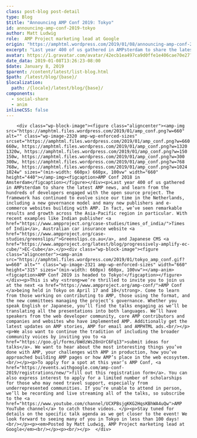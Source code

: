 ```yaml
---
class: post-blog post-detail
type: Blog
$title: "Announcing AMP Conf 2019: Tokyo"
id: announcing-amp-conf-2019-tokyo
author: Matt Ludwig
role:  AMP Project marketing lead at Google
origin: "https://amphtml.wordpress.com/2019/01/08/announcing-amp-conf-2019-tokyo/amp/"
excerpt: "Last year 400 of us gathered in AMPsterdam to share the latest AMP news, and learn from the hundreds of developers engaged with the open source project. The framework has continued to evolve since our time in the Netherlands, including a new governance model and many new publishers and e-commerce websites building with AMP. In [&#8230;]"
avatar: https://1.gravatar.com/avatar/42ecb1ea497ca9d0ffe1e406cae70e27?s=96&d=identicon&r=G
date_data: 2019-01-08T13:26:23-08:00
$date: January 8, 2019
$parent: /content/latest/list-blog.html
$path: /latest/blog/{base}/
$localization:
  path: /{locale}/latest/blog/{base}/
components:
  - social-share
  - anim
inlineCSS: false
---
```


<div class="amp-wp-article-content">

		<div class="wp-block-image"><figure class="aligncenter"><amp-img src="https://amphtml.files.wordpress.com/2019/01/amp_conf.png?w=660" alt="" class="wp-image-2320 amp-wp-enforced-sizes" srcset="https://amphtml.files.wordpress.com/2019/01/amp_conf.png?w=660 660w, https://amphtml.files.wordpress.com/2019/01/amp_conf.png?w=1320 1320w, https://amphtml.files.wordpress.com/2019/01/amp_conf.png?w=150 150w, https://amphtml.files.wordpress.com/2019/01/amp_conf.png?w=300 300w, https://amphtml.files.wordpress.com/2019/01/amp_conf.png?w=768 768w, https://amphtml.files.wordpress.com/2019/01/amp_conf.png?w=1024 1024w" sizes="(min-width: 660px) 660px, 100vw" width="660" height="440"></amp-img><figcaption>AMP Conf 2018 in Amsterdam</figcaption></figure></div><p>Last year 400 of us gathered in AMPsterdam to share the latest AMP news, and learn from the hundreds of developers engaged with the open source project. The framework has continued to evolve since our time in the Netherlands, including a new governance model and many new publishers and e-commerce websites building with AMP. In fact, we’ve seen remarkable results and growth across the Asia-Pacific region in particular. With recent examples like Indian publisher <a href="https://www.ampproject.org/case-studies/times_of_india/">Times of India</a>, Australian car insurance website <a href="https://www.ampproject.org/case-studies/greenslips/">Greenslips.co.au</a>, and Japanese CMS <a href="https://www.ampproject.org/latest/blog/progressively-amplify-ec-cube/">EC-Cube</a>.</p><div class="wp-block-image"><figure class="aligncenter"><amp-anim src="https://amphtml.files.wordpress.com/2019/01/tokyo_amp_conf.gif?w=660" alt="" class="wp-image-2321 amp-wp-enforced-sizes" width="660" height="315" sizes="(min-width: 660px) 660px, 100vw"></amp-anim><figcaption>AMP Conf 2019 is headed to Tokyo!</figcaption></figure></div><p>This is why <strong>we’re thrilled to invite you to join us at the next <a href="https://www.ampproject.org/amp-conf/">AMP Conf </a>being held in Tokyo on April 17 and 18</strong>. Come to learn from those working on contributing to AMP, those using the format, and the new committees managing the project’s governance. Whether you speak English or Japanese, you’ll find the talks engaging as we’ll be translating all the presentations into both languages. We’ll have speakers from the web developer community, core AMP contributors and companies and websites who have implemented AMP. Additionally get the latest updates on AMP stories, AMP for email and AMPHTML ads.<br/></p><p>We also want to continue the tradition of including the broader community voices by inviting you to <a href="https://goo.gl/forms/bWdzWs28nUrC6Fq13">submit ideas for talks</a>. We want to hear about the most interesting things you’ve done with AMP, your challenges with AMP in production, how you’ve approached building AMP pages or how AMP’s place in the web ecosystem. <br/></p><p>To apply for a spot at this year’s AMP Conf, <a href="https://events.withgoogle.com/amp-conf-2019/registrations/new/">fill out this registration form</a>. You can also express interest to apply for a limited number of scholarships for those who may need travel support, especially from underrepresented communities. If you’re unable to attend in person, we’ll be recording and live streaming all of the talks, so subscribe to the <a href="https://www.youtube.com/channel/UCXPBsjgKKG2HqsKBhWA4uQw">AMP YouTube channel</a> to catch those videos. </p><p>Stay tuned for details on the specific talk agenda as we get closer to the event! We look forward to seeing many of you in Tokyo in less than 100 days!<br/></p><p><em>Posted by Matt Ludwig, AMP Project marketing lead at Google</em><br/></p><p><br/></p>	</div>

	

</div>

